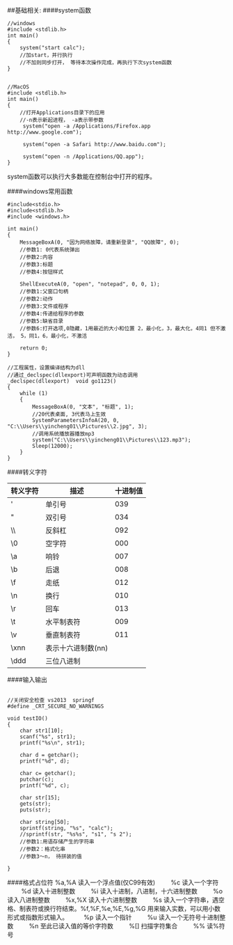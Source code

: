 
##基础相关:
####system函数

```
//windows
#include <stdlib.h>
int main()
{
	system("start calc"); 
	//加start，并行执行
	//不加则同步打开， 等待本次操作完成，再执行下次system函数
}


//MacOS
#include <stdlib.h>
int main() 
{
	//打开Applications目录下的应用
	//-n表示新起进程， -a表示带参数
	 system("open -a /Applications/Firefox.app http://www.google.com");
	 
	 system("open -a Safari http://www.baidu.com");
	 
	 system("open -n /Applications/QQ.app");
}
```
system函数可以执行大多数能在控制台中打开的程序。

####windows常用函数
```
#include<stdio.h>
#include<stdlib.h>
#include <windows.h>

int main() 
{
	MessageBoxA(0, "因为网络故障，请重新登录", "QQ故障", 0);
	//参数1: 0代表系统弹出
	//参数2:内容
	//参数3:标题
	//参数4:按钮样式
	
	ShellExecuteA(0, "open", "notepad", 0, 0, 1);
	//参数1:父窗口句柄
	//参数2:动作
	//参数3:文件或程序
	//参数4:传递给程序的参数
	//参数5:缺省目录
	//参数6:打开选项,0隐藏，1用最近的大小和位置 2，最小化，3，最大化，4同1 但不激活， 5，同1，6，最小化，不激活
	 
	return 0;
}

//工程属性，设置编译结构为dll
//通过_declspec(dllexport)可声明函数为动态调用
_declspec(dllexport)  void go1123()
{
	while (1)
	{
		MessageBoxA(0, "文本", "标题", 1);
		//20代表桌面, 3代表马上生效
		SystemParametersInfoA(20, 0, "C:\\Users\\yincheng01\\Pictures\\2.jpg", 3);
		//调用系统播放器播放mp3
		system("C:\\Users\\yincheng01\\Pictures\\123.mp3");
		Sleep(12000);	
	}
}

```

####转义字符

转义字符 | 描述 | 十进制值
------- | ------- | -------
\'	| 单引号 | 039
\"	| 双引号 | 034
\\\ |	反斜杠 | 092
\0	| 空字符 | 000
\a |	响铃 | 007
\b |	后退 | 008
\f	 | 走纸 | 012
\n	 | 换行 | 010
\r	 | 回车 | 013
\t	 | 水平制表符 | 009
\v	| 垂直制表符 | 011
\xnn	| 表示十六进制数(nn)  | 
\ddd | 三位八进制

####输入输出
```

//关闭安全检查 vs2013  springf
#define _CRT_SECURE_NO_WARNINGS

void testIO()
{
    char str1[10];
    scanf("%s", str1);
    printf("%s\n", str1);
   
    char d = getchar();
    printf("%d", d);
    
    char c= getchar();
    putchar(c);
    printf("%d", c);
    
    char str[15];
    gets(str);
    puts(str);
    
    char string[50];
    sprintf(string, "%s", "calc");
    //sprintf(str, "%s%s", "s1", "s 2");
    //参数1:用语存储产生的字符串
    //参数2：格式化串
    //参数3～n， 待拼装的值
    
}
```
####格式占位符
%a,%A 读入一个浮点值(仅C99有效) 　　
%c 读入一个字符 　　
%d 读入十进制整数 　　
%i 读入十进制，八进制，十六进制整数 　　
%o 读入八进制整数 　　
%x,%X 读入十六进制整数 　　
%s 读入一个字符串，遇空格、制表符或换行符结束。%f,%F,%e,%E,%g,%G 用来输入实数，可以用小数形式或指数形式输入。 　　
%p 读入一个指针 　　
%u 读入一个无符号十进制整数 　　
%n 至此已读入值的等价字符数 　　
%[] 扫描字符集合 　　
%% 读%符号

  
